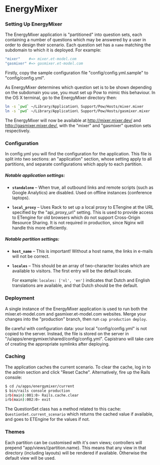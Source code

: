 # EnergyMixer

### Setting Up EnergyMixer

The EnergyMixer application is "partitioned" into question sets, each
containing a number of questions which may be answered by a user in order
to design their scenario. Each question set has a `name` matching the
subdomain to which it is deployed. For example:

```ruby
"mixer"    #=> mixer.et-model.com
"gasmixer" #=> gasmixer.et-model.com
```

Firstly, copy the sample configuration file "config/config.yml.sample" to
"config/config.yml".

As EnergyMixer determines which question set is to be shown depending on the
subdomain you use, you must set up Pow to mimic this behaviour. In the OS X
terminal, go to the EnergyMixer directory then:

```sh
ln -s `pwd` ~/Library/Application\ Support/Pow/Hosts/mixer.mixer
ln -s `pwd` ~/Library/Application\ Support/Pow/Hosts/gasmixer.mixer
```

The EnergyMixer will now be available at http://mixer.mixer.dev/ and
http://gasmixer.mixer.dev/, with the "mixer" and "gasmixer" question sets
respectively.

### Configuration

In config.yml you will find the configuration for the application. This file
is split into two sections: an "application" section, whose setting apply to
all partitions, and separate configurations which apply to each partition.

##### Notable application settings:

* **`standalone`** – When true, all outbound links and remote scripts (such as
  Google Analytics) are disabled. Used on offline instances (conference
  laptops).

* **`local_proxy`** – Uses Rack to set up a local proxy to ETengine at the URL
  specified by the "api_proxy_url" setting. This is used to provide access to
  ETengine for old browsers which do not support Cross-Origin Resource
  Sharing. It is not required in production, since Nginx will handle this more
  efficiently.

##### Notable partition settings:

* **`host_name`** – This is important! Without a host name, the links in
  e-mails will not be correct.

* **`locales`** – This should be an array of two-character locales which are
  available to visitors. The first entry will be the default locale.

  For example: `locales: ['nl', 'en']` indicates that Dutch and English
  translations are available, and that Dutch should be the default.

### Deployment

A single instance of the EnergyMixer application is used to run both the
mixer.et-model.com and gasmixer.et-model.com websites. Merge your changes into
the "production" branch, then run `cap production deploy`.

Be careful with configuration data: your local "config/config.yml" is not
copied to the server. Instead, the file is stored on the server in
"/u/apps/energymixer/shared/config/config.yml". Capistrano will take care of
creating the appropriate symlinks after deploying.

### Caching

The application caches the current scenario. To clear the cache, log in to the
admin section and click "Reset Cache". Alternatively, fire up the Rails
console:

```sh
$ cd /u/apps/energymixer/current
$ bin/rails console production
irb(main):001:0> Rails.cache.clear
irb(main):002:0> exit
```

The QuestionSet class has a method related to this cache:
`QuestionSet.current_scenario` which returns the cached value if available, and
goes to ETEngine for the values if not.

### Themes

Each partition can be customised with it's own views; controllers will prepend
"app/views/{partition.name}. This means that any view in that directory
(including layouts) will be rendered if available. Otherwise the default view
will be used.
